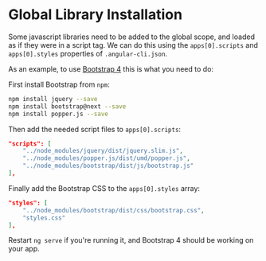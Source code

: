 # Global Library Installation

Some javascript libraries need to be added to the global scope, and loaded as if
they were in a script tag. We can do this using the `apps[0].scripts` and
`apps[0].styles` properties of `.angular-cli.json`.

As an example, to use [Bootstrap 4](http://v4-alpha.getbootstrap.com/) this is
what you need to do:

First install Bootstrap from `npm`:

```bash
npm install jquery --save
npm install bootstrap@next --save
npm install popper.js --save
```

Then add the needed script files to `apps[0].scripts`:

```json
"scripts": [
	"../node_modules/jquery/dist/jquery.slim.js",
	"../node_modules/popper.js/dist/umd/popper.js",
	"../node_modules/bootstrap/dist/js/bootstrap.js"
],
```

Finally add the Bootstrap CSS to the `apps[0].styles` array:
```json
"styles": [
	"../node_modules/bootstrap/dist/css/bootstrap.css",
	"styles.css"
],
```

Restart `ng serve` if you're running it, and Bootstrap 4 should be working on
your app.
